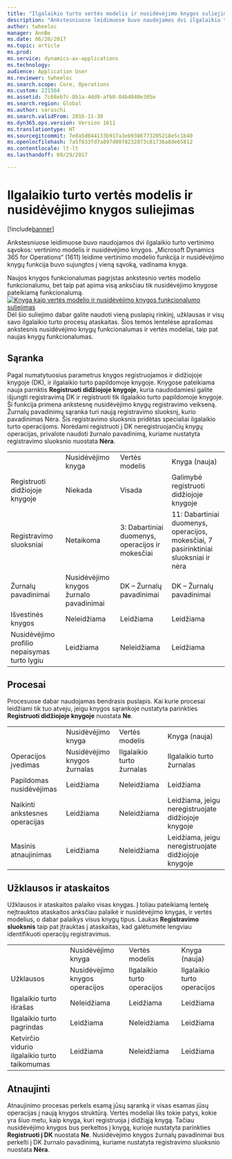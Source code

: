 ```yaml
---
title: "Ilgalaikio turto vertės modelis ir nusidėvėjimo knygos suliejimas"
description: "Ankstesniuose leidimuose buvo naudojamos dvi ilgalaikio turto vertinimo sąvokos: vertinimo modelis ir nusidėvėjimo knygos. „Microsoft Dynamics 365 for Operations“ (1611) leidime vertinimo modelio funkcija ir nusidėvėjimo knygų funkcija buvo sujungtos į vieną sąvoką, vadinama knyga."
author: twheeloc
manager: AnnBe
ms.date: 06/20/2017
ms.topic: article
ms.prod: 
ms.service: dynamics-ax-applications
ms.technology: 
audience: Application User
ms.reviewer: twheeloc
ms.search.scope: Core, Operations
ms.custom: 221564
ms.assetid: 7c68eb7c-8b1a-4dd9-afb8-04b4040e305e
ms.search.region: Global
ms.author: saraschi
ms.search.validFrom: 2016-11-30
ms.dyn365.ops.version: Version 1611
ms.translationtype: HT
ms.sourcegitcommit: 7e0a5d044133b917a3eb9386773205218e5c1b40
ms.openlocfilehash: 7a5f833fd7a897d00f8232873c81736a8de65812
ms.contentlocale: lt-lt
ms.lasthandoff: 09/29/2017

---
```


# <a name="fixed-asset-value-model-and-depreciation-book-merge"></a>Ilgalaikio turto vertės modelis ir nusidėvėjimo knygos suliejimas

[!include[banner](../includes/banner.md)]


Ankstesniuose leidimuose buvo naudojamos dvi ilgalaikio turto vertinimo sąvokos: vertinimo modelis ir nusidėvėjimo knygos. „Microsoft Dynamics 365 for Operations“ (1611) leidime vertinimo modelio funkcija ir nusidėvėjimo knygų funkcija buvo sujungtos į vieną sąvoką, vadinama knyga.

Naujos knygos funkcionalumas pagrįstas ankstesnio vertės modelio funkcionalumu, bet taip pat apima visą anksčiau tik nusidėvėjimo knygose pateikiamą funkcionalumą. [![Knyga kaip vertės modelio ir nusidėvėjimo knygos funkcionalumo suliejimas](./media/fixed-assets.png)](./media/fixed-assets.png) Dėl šio suliejimo dabar galite naudoti vieną puslapių rinkinį, užklausas ir visų savo ilgalaikio turto procesų ataskaitas. Šios temos lentelėse aprašomas ankstesnis nusidėvėjimo knygų funkcionalumas ir vertės modeliai, taip pat naujas knygų funkcionalumas.

## <a name="setup"></a>Sąranka
Pagal numatytuosius parametrus knygos registruojamos ir didžiojoje knygoje (DK), ir ilgalaikio turto papildomoje knygoje. Knygose pateikiama nauja parnktis **Registruoti didžiojoje knygoje**, kuria naudodamiesi galite išjungti registravimą DK ir registruoti tik ilgalaikio turto papildomoje knygoje. Ši funkcija primena ankstesnę nusidėvėjimo knygų registravimo veikseną. Žurnalų pavadinimų sąranka turi naują registravimo sluoksnį, kurio pavadinimas Nėra. Šis registravimo sluoksnis pridėtas specialiai ilgalaikio turto operacijoms. Norėdami registruoti į DK neregistruojančių knygų operacijas, privalote naudoti žurnalo pavadinimą, kuriame nustatyta registravimo sluoksnio nuostata **Nėra**.

|                                                  |                                 |                                 |                                                         |
|--------------------------------------------------|---------------------------------|---------------------------------|---------------------------------------------------------|
|                                                  | Nusidėvėjimo knyga               | Vertės modelis                     | Knyga (nauja)                                              |
| Registruoti didžiojoje knygoje                                   | Niekada                           | Visada                          | Galimybė registruoti didžiojoje knygoje                                |
| Registravimo sluoksniai                                   | Netaikoma                  | 3: Dabartiniai duomenys, operacijos ir mokesčiai | 11: Dabartiniai duomenys, operacijos, mokesčiai, 7 pasirinktiniai sluoksniai ir nėra |
| Žurnalų pavadinimai                                    | Nusidėvėjimo knygos žurnalo pavadinimai | DK – Žurnalų pavadinimai              | DK – Žurnalų pavadinimai                                      |
| Išvestinės knygos                                    | Neleidžiama                     | Leidžiama                         | Leidžiama                                                 |
| Nusidėvėjimo profilio nepaisymas turto lygiu | Leidžiama                         | Neleidžiama                     | Leidžiama                                                 |

## <a name="processes"></a>Procesai
Procesuose dabar naudojamas bendrasis puslapis. Kai kurie procesai leidžiami tik tuo atveju, jeigu knygos sąrankoje nustatyta parinkties **Registruoti didžiojoje knygoje** nuostata **Ne**.

|                                |                           |                     |                                          |
|--------------------------------|---------------------------|---------------------|------------------------------------------|
|                                | Nusidėvėjimo knyga         | Vertės modelis         | Knyga (nauja)                               |
| Operacijos įvedimas              | Nusidėvėjimo knygos žurnalas | Ilgalaikio turto žurnalas | Ilgalaikio turto žurnalas                      |
| Papildomas nusidėvėjimas             | Leidžiama                   | Neleidžiama         | Leidžiama                                  |
| Naikinti ankstesnes operacijas | Leidžiama                   | Neleidžiama         | Leidžiama, jeigu neregistruojate didžiojoje knygoje |
| Masinis atnaujinimas                    | Leidžiama                   | Neleidžiama         | Leidžiama, jeigu neregistruojate didžiojoje knygoje |

## <a name="inquiries-and-reports"></a>Užklausos ir ataskaitos
Užklausos ir ataskaitos palaiko visas knygas. Į toliau pateikiamą lentelę neįtrauktos ataskaitos anksčiau palaikė ir nusidėvėjimo knygas, ir vertės modelius, o dabar palaikys visus knygų tipus. Laukas **Registravimo sluoksnis** taip pat įtrauktas į ataskaitas, kad galėtumėte lengviau identifikuoti operacijų registravimus.

|                                       |                                |                          |                          |
|---------------------------------------|--------------------------------|--------------------------|--------------------------|
|                                       | Nusidėvėjimo knyga              | Vertės modelis              | Knyga (nauja)               |
| Užklausos                             | Nusidėvėjimo knygos operacijos | Ilgalaikio turto operacijos | Ilgalaikio turto operacijos |
| Ilgalaikio turto išrašas                 | Neleidžiama                    | Leidžiama                  | Leidžiama                  |
| Ilgalaikio turto pagrindas                     | Leidžiama                        | Neleidžiama              | Leidžiama                  |
| Ketvirčio vidurio ilgalaikio turto taikomumas | Leidžiama                        | Neleidžiama              | Leidžiama                  |

## <a name="upgrade"></a>Atnaujinti
Atnaujinimo procesas perkels esamą jūsų sąranką ir visas esamas jūsų operacijas į naują knygos struktūrą. Vertės modeliai liks tokie patys, kokie yra šiuo metu, kaip knyga, kuri registruoja į didžiąją knygą. Tačiau nusidėvėjimo knygos bus perkeltos į knygą, kurioje nustatyta parinkties **Registruoti į DK** nuostata **Ne**. Nusidėvėjimo knygos žurnalų pavadinimai bus perkelti į DK žurnalo pavadinimą, kuriame nustatyta registravimo sluoksnio nuostata **Nėra**.




